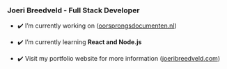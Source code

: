 ### Joeri Breedveld - Full Stack Developer

- ✔️ I’m currently working on ([oorsprongsdocumenten.nl](https://oorsprongsdocumenten.nl/))

- ✔️ I’m currently learning **React and Node.js**

- ✔️ Visit my portfolio website for more information ([joeribreedveld.com](https://joeribreedveld.com/))
